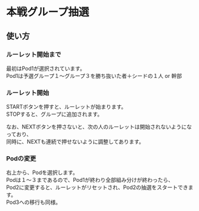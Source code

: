 # 本戦グループ抽選
## 使い方
### ルーレット開始まで
最初はPod1が選択されています。<br>
Pod1は予選グループ１～グループ３を勝ち抜いた者＋シードの１人 or 幹部

### ルーレット開始
STARTボタンを押すと、ルーレットが始まります。<br>
STOPすると、グループに追加されます。<br>

なお、NEXTボタンを押さないと、次の人のルーレットは開始されないようになっており、<br>
同時に、NEXTも連続で押せないように調整してあります。

### Podの変更
右上から、Podを選択します。<br>
Podは１～３まであるので、Pod1が終わり全部組み分けが終わったら、<br>
Pod2に変更すると、ルーレットがリセットされ、Pod2の抽選をスタートできます。<br>
Pod3への移行も同様。
